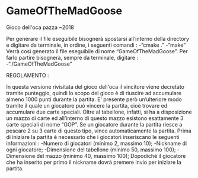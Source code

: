 # GameOfTheMadGoose
Gioco dell'oca pazza ~2018

Per generare il file eseguibile bisognerà spostarsi
all’interno della directory e digitare da terminale,
in ordine, i seguenti comandi :
-”cmake .”
-”make”
Verrà così generato il file eseguibile di nome
“GameOfTheMadGoose”.
Per farlo partire bisognerà, sempre da terminale,
digitare :
-“./GameOfTheMadGoose”

REGOLAMENTO : 

In questa versione rivisitata del gioco dell'oca
il vincitore viene decretato tramite punteggio,
quindi lo scopo del gioco è di riuscire ad accumulare
almeno 1000 punti durante la partita.
E’ presente però un’ulteriore modo tramite il quale
un giocatore può vincere la partita, cioè trovare ed
accumulare due carte speciali.
Oltre al tabellone, infatti, si ha a disposizione un
mazzo di carte ed all’interno di questo mazzo
esistono esattamente 3 carte speciali di nome “GOP”.
Se un giocatore durante la partita riesce a pescare 2
su 3 carte di questo tipo, vince automaticamente la
partita.
Prima di iniziare la partita è necessario che i
giocatori inseriscano le seguenti informazioni :
-Numero di giocatori (minimo 2, massimo 10);
-Nickname di ogni giocatore;
-Dimensione del tabellone (minimo 50, massimo 100);
-Dimensione del mazzo (minimo 40, massimo 100);
Dopodiché il giocatore che ha inserito per primo il
nickname dovrà premere invio per iniziare la partita.
